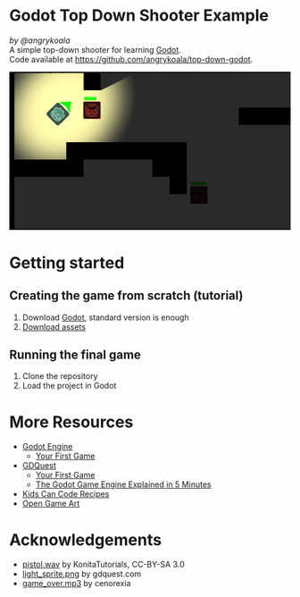 # Godot Top Down Shooter Example
_by @angrykoala_   
A simple top-down shooter for learning [Godot](https://godotengine.org).    
Code available at https://github.com/angrykoala/top-down-godot.

![Screenshot](./screenshot.png)

# Getting started
## Creating the game from scratch (tutorial)
1. Download [Godot](https://godotengine.org/download), standard version is enough
2. [Download assets](https://github.com/angrykoala/top-down-godot/releases/download/0.1.0/top-down-shooter-assets.zip)

## Running the final game
1. Clone the repository
2. Load the project in Godot

# More Resources

* [Godot Engine](https://godotengine.org)
    * [Your First Game](https://docs.godotengine.org/en/stable/getting_started/step_by_step/your_first_game.html)
* [GDQuest](https://www.gdquest.com)
    * [Your First Game](https://www.gdquest.com/tutorial/godot/2d/your-first-game)
    * [The Godot Game Engine Explained in 5 Minutes](https://www.youtube.com/watch?v=KjX5llYZ5eQ)
* [Kids Can Code Recipes](https://kidscancode.org/godot_recipes/)
* [Open Game Art](https://opengameart.org)

# Acknowledgements

* [pistol.wav](https://opengameart.org/content/gun-sound-effects) by KonitaTutorials, CC-BY-SA 3.0
* [light_sprite.png](https://www.gdquest.com/tutorial/godot/2d/lighting-with-normal-maps/) by gdquest.com
* [game_over.mp3](https://www.youtube.com/watch?v=BH-5l6G4_Lo) by cenorexia
